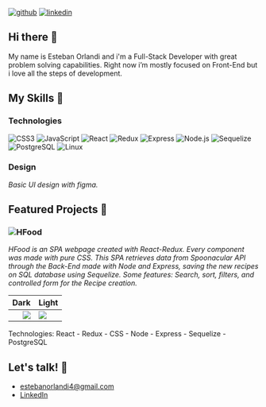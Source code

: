 [![github](https://img.shields.io/badge/GitHub-000000?style=for-the-badge&logo=GitHub&logoColor=white)](https://github.com/estebanorlandi4)
[![linkedin](https://img.shields.io/badge/LinkedIn-0A66C2?style=for-the-badge&logo=LinkedIn&logoColor=white)](https://linkedin.com/in/estebanorlandi4)

## Hi there 👋

My name is Esteban Orlandi and i'm a Full-Stack Developer with great problem solving capabilities. Right now i’m mostly focused on Front-End but i love all the steps of development.

## My Skills 📖

### Technologies

![CSS3](https://img.shields.io/badge/CSS3-1e1e1e?style=for-the-badge&logo=CSS3&logoColor=1572B6)
![JavaScript](https://img.shields.io/badge/JavaScript-1e1e1e?style=for-the-badge&logo=JavaScript&logoColor=F7DF1E)
![React](https://img.shields.io/badge/React-1e1e1e?style=for-the-badge&logo=React&logoColor=61DAFB)
![Redux](https://img.shields.io/badge/Redux-1e1e1e?style=for-the-badge&logo=Redux&logoColor=764ABC)
![Express](https://img.shields.io/badge/Express-1e1e1e?style=for-the-badge&logo=Express&logoColor=ffffff)
![Node.js](https://img.shields.io/badge/Node-1e1e1e?style=for-the-badge&logo=Node.js&logoColor=339933)
![Sequelize](https://img.shields.io/badge/Sequelize-1e1e1e?style=for-the-badge&logo=Sequelize&logoColor=52B0E7)
![PostgreSQL](https://img.shields.io/badge/PostgreSQL-1e1e1e?style=for-the-badge&logo=PostgreSQL&logoColor=4169E1)
![Linux](https://img.shields.io/badge/Ubuntu-1e1e1e?style=for-the-badge&logo=Ubuntu&logoColor=E95420)

### Design

_Basic UI design with figma._

## Featured Projects 🚀

### ![HFood](https://github.com/estebanorlandi4/PI-Food)

_HFood is an SPA webpage created with React-Redux. 
Every component was made with pure CSS.
This SPA retrieves data from Spoonacular API through the Back-End made with Node and Express, saving the new recipes on SQL database using Sequelize.
Some features: Search, sort, filters, and controlled form for the Recipe creation._

Dark | Light
----:|:-----
![](https://github.com/estebanorlandi4/PI-Food/blob/master/images/home_dark.png) | ![](https://github.com/estebanorlandi4/PI-Food/blob/master/images/home_light.png)

Technologies: React - Redux - CSS - Node - Express - Sequelize - PostgreSQL 

## Let's talk! 📩
- estebanorlandi4@gmail.com
- [LinkedIn](https://linkedin.com/in/estebanorlandi4)

<!--
**estebanorlandi4/estebanorlandi4** is a ✨ _special_ ✨ repository because its `README.md` (this file) appears on your GitHub profile.

Here are some ideas to get you started:

- 🔭 I’m currently working on ...
- 🌱 I’m currently learning ...
- 👯 I’m looking to collaborate on ...
- 🤔 I’m looking for help with ...
- 💬 Ask me about ...

- 😄 Pronouns: ...
- ⚡ Fun fact: ...
-->
